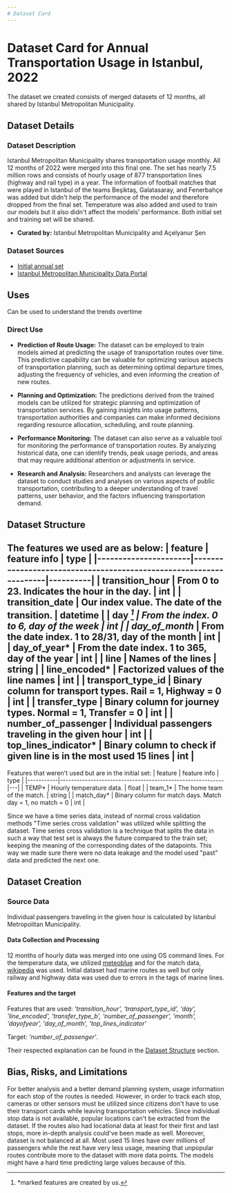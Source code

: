 ```yaml
---
# Dataset Card
---
```


# Dataset Card for Annual Transportation Usage in Istanbul, 2022

<!-- Provide a quick summary of the dataset. -->
The dataset we created consists of merged datasets of 12 months, all shared by Istanbul Metropolitan Municipality.
<!--{{ dataset_summary | default("", true) }}-->

## Dataset Details

### Dataset Description

<!-- Provide a longer summary of what this dataset is. -->
Istanbul Metropolitan Municipality shares transportation usage monthly. All 12 months of 2022 were merged into this final one. The set has nearly 7.5 million rows and consists of hourly usage of 877 transportation lines (highway and rail type) in a year. The information of football matches that were played in Istanbul of the teams Beşiktaş, Galatasaray, and Fenerbahçe was added but didn't help the performance of the model and therefore dropped from the final set. Temperature was also added and used to train our models but it also didn't affect the models' performance. Both initial set and training set will be shared. 



<!--{{ dataset_description | default("", true) }}-->

- **Curated by:** Istanbul Metropolitan Municipality and Açelyanur Şen
<!--{{ curators | default("[More Information Needed]", true)}}-->
<!-- **License:** {{ license | default("[More Information Needed]", true)}}-->

### Dataset Sources 

<!-- Provide the basic links for the dataset. -->
- [Initial annual set](https://www.kaggle.com/datasets/acelyasn/annual-istanbul-transport-data-2022-wout-marine)
- [Istanbul Metropolitan Municipality Data Portal](https://data.ibb.gov.tr/dataset/hourly-public-transport-data-set)


## Uses

<!-- Address questions around how the dataset is intended to be used. -->
Can be used to understand the trends overtime

### Direct Use

<!-- This section describes suitable use cases for the dataset. -->
- **Prediction of Route Usage:** The dataset can be employed to train models aimed at predicting the usage of transportation routes over time. This predictive capability can be valuable for optimizing various aspects of transportation planning, such as determining optimal departure times, adjusting the frequency of vehicles, and even informing the creation of new routes.

- **Planning and Optimization:** The predictions derived from the trained models can be utilized for strategic planning and optimization of transportation services. By gaining insights into usage patterns, transportation authorities and companies can make informed decisions regarding resource allocation, scheduling, and route planning.

- **Performance Monitoring:** The dataset can also serve as a valuable tool for monitoring the performance of transportation routes. By analyzing historical data, one can identify trends, peak usage periods, and areas that may require additional attention or adjustments in service.

- **Research and Analysis:** Researchers and analysts can leverage the dataset to conduct studies and analyses on various aspects of public transportation, contributing to a deeper understanding of travel patterns, user behavior, and the factors influencing transportation demand.

<!--{{ direct_use | default("[More Information Needed]", true)}}-->


## Dataset Structure

<!-- This section provides a description of the dataset fields, and additional information about the dataset structure such as criteria used to create the splits, relationships between data points, etc. -->
The features we used are as below:
| feature              | feature info                                                      | type     |
|----------------------|-------------------------------------------------------------------|----------|
| transition_hour      | From 0 to 23. Indicates the hour in the day.                      | int      |
| transition_date      | Our index value. The date of the transition.                      | datetime |
| day *[^*]                | From the index. 0 to 6, day of the week                           | int      |
| day_of_month*        | From the date index. 1 to 28/31, day of the month                 | int      |
| day_of_year*         | From the date index. 1 to 365, day of the year                    | int      |
| line                 | Names of the lines                                                | string   |
| line_encoded*        | Factorized values of the line names                               | int      |
| transport_type_id    | Binary column for transport types. Rail = 1, Highway = 0          | int      |
| transfer_type        | Binary column for journey types. Normal = 1, Transfer = 0         | int      |
| number_of_passenger  | Individual passengers traveling in the given hour                 | int      |
| top_lines_indicator* | Binary column to check if given line is in the most used 15 lines | int      |
---------------------------------
Features that weren't used but are in the initial set:
| feature   | feature info                                              |  type |
|-----------|-----------------------------------------------------------|---|
| TEMP*      | Hourly temperature data.                                  | float  |
| team_1*    | The home team of the match.                               | string  |
| match_day* | Binary column for match days. Match day = 1, no match = 0 | int  |

[^*]: *marked features are created by us. 
<!--{{ dataset_structure | default("[More Information Needed]", true)}}-->
Since we have a time series data, instead of normal cross validation methods "Time series cross validation" was utilized while splitting the dataset. Time series cross validation is a technique that splits the data in such a way that test set is always the future compared to the train set; keeping the meaning of the corresponding dates of the datapoints. This way we made sure there were no data leakage and the model used "past" data and predicted the next one.  
## Dataset Creation

### Source Data

<!-- This section describes the source data (e.g. news text and headlines, social media posts, translated sentences, ...). -->
Individual passengers traveling in the given hour is calculated by Istanbul Metropolitan Municipality. 
#### Data Collection and Processing

<!-- This section describes the data collection and processing process such as data selection criteria, filtering and normalization methods, tools and libraries used, etc. -->
12 months of hourly data was merged into one using OS command lines. 
For the temperature data, we utilized [meteoblue](meteoblue.com/) and for the match data, [wikipedia](https://tr.wikipedia.org/wiki/2021-22_S%C3%BCper_Lig_ma%C3%A7lar%C4%B1) was used. Initial dataset had marine routes as well but only railway and highway data was used due to errors in the tags of marine lines.
<!--{{ data_collection_and_processing_section | default("[More Information Needed]", true)}}-->

#### Features and the target

<!-- This section describes the features of the dataset and the target of the project -->
Features that are used: *'transition_hour',  'transport_type_id',  'day',  'line_encoded', 'transfer_type_b', 'number_of_passenger', 'month', 'dayofyear', 'day_of_month', 'top_lines_indicator'*

Target: *'number_of_passenger'*. 

Their respected explanation can be found in the [Dataset Structure](#dataset-structure) section. 

<!--### Annotations [optional]

<!-- If the dataset contains annotations which are not part of the initial data collection, use this section to describe them. -->

<!--#### Annotation process-->

<!-- This section describes the annotation process such as annotation tools used in the process, the amount of data annotated, annotation guidelines provided to the annotators, interannotator statistics, annotation validation, etc. -->

<!--{{ annotation_process_section | default("[More Information Needed]", true)}}-->

<!--#### Who are the annotators?

<!-- This section describes the people or systems who created the annotations. -->

<!--{{ who_are_annotators_section | default("[More Information Needed]", true)}}-->


## Bias, Risks, and Limitations

<!-- This section is meant to convey both technical and sociotechnical limitations. -->
For better analysis and a better demand planning system, usage information for each stop of the routes is needed. However, in order to track each stop, cameras or other sensors must be utilized since citizens don't have to use their transport cards while leaving transportation vehicles. 
Since individual stop data is not available, popular locations can't be extracted from the dataset. If the routes also had locational data at least for their first and last stops, more in-depth analysis could've been made as well. Moreover, dataset is not balanced at all. Most used 15 lines have over millions of passengers while the rest have very less usage, meaning that unpopular routes contribute more to the dataset with more data points. The models might have a hard time predicting large values because of this.
<!--{{ bias_risks_limitations | default("[More Information Needed]", true)}}-->


<!--## Citation [optional]

<!-- If there is a paper or blog post introducing the dataset, the APA and Bibtex information for that should go in this section. -->

